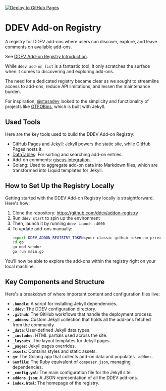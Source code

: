 [![Deploy to GitHub Pages](https://github.com/ddev/addon-registry/actions/workflows/deploy-to-github-pages.yml/badge.svg)](https://ddev.github.io/addon-registry/)

# DDEV Add-on Registry

A registry for DDEV add-ons where users can discover, explore, and leave comments on available add-ons.

See [DDEV Add-on Registry Introduction](https://ddev.com/blog/ddev-addon-registry-introduction/).

While `ddev add-on list` is a fantastic tool, it only scratches the surface when it comes to discovering and exploring add-ons.

The need for a dedicated registry became clear as we sought to streamline access to add-ons, reduce API limitations, and lessen the maintenance burden.

For inspiration, [@stasadev](https://github.com/stasadev) looked to the simplicity and functionality of projects like [GTFOBins](https://gtfobins.github.io/), which is built with Jekyll.

## Used Tools

Here are the key tools used to build the DDEV Add-on Registry:

- [GitHub Pages and Jekyll](https://docs.github.com/en/pages/setting-up-a-github-pages-site-with-jekyll/about-github-pages-and-jekyll): Jekyll powers the static site, while GitHub Pages hosts it.
- [DataTables](https://datatables.net/): For sorting and searching add-on entries.
- Add-on comments: [giscus integration](https://github.com/ddev/giscus-comments).
- Golang: Used to aggregate add-on data into Markdown files, which are transformed into Liquid templates for Jekyll.

## How to Set Up the Registry Locally

Getting started with the DDEV Add-on Registry locally is straightforward. Here's how:

1. Clone the repository: <https://github.com/ddev/addon-registry>
2. Run `ddev start` to spin up the environment
3. Then, launch it by running `ddev launch :4000`
4. To update add-ons manually:
    ```bash
    export DDEV_ADDON_REGISTRY_TOKEN=your-classic-github-token-no-privileges
    cd go
    go mod vendor
    go run main.go
    ```

You'll now be able to explore the add-ons within the registry right on your local machine.

## Key Components and Structure

Here's a breakdown of where important content and configuration files live:

- **`.bundle`**: A script for installing Jekyll dependencies.
- **`.ddev`**: The DDEV configuration directory.
- **`.github`**: The GitHub workflows that handle the deployment process.
- **`_addons`**: Custom Jekyll collection that holds all the add-ons fetched from the community.
- **`_data`**: User-defined Jekyll data types.
- **`_includes`**: HTML partials used across the site.
- **`_layouts`**: The layout templates for Jekyll pages.
- **`_pages`**: Jekyll pages overrides.
- **`assets`**: Contains styles and static assets.
- **`go`**: The Golang app that collects add-on data and populates `_addons`.
- **`Gemfile`**: The Ruby equivalent of `composer.json`, managing dependencies.
- **`_config.yml`**: The main configuration file for the Jekyll site.
- **`addons.json`**: A JSON representation of all the DDEV add-ons.
- **`index.html`**: The homepage of the registry.
